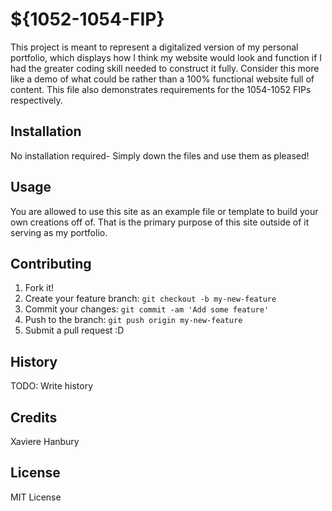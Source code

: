 # ${1052-1054-FIP}
This project is meant to represent a digitalized version of my personal portfolio, which displays how I think my website would look and function if I had the greater coding skill needed to construct it fully. Consider this more like a demo of what could be rather than a 100% functional website full of content. This file also demonstrates requirements for the 1054-1052 FIPs respectively. 
## Installation
No installation required- Simply down the files and use them as pleased!
## Usage
You are allowed to use this site as an example file or template to build your own creations off of. That is the primary purpose of this site outside of it serving as my portfolio. 
## Contributing
1. Fork it!
2. Create your feature branch: `git checkout -b my-new-feature`
3. Commit your changes: `git commit -am 'Add some feature'`
4. Push to the branch: `git push origin my-new-feature`
5. Submit a pull request :D
## History
TODO: Write history
## Credits
Xaviere Hanbury
## License
MIT License